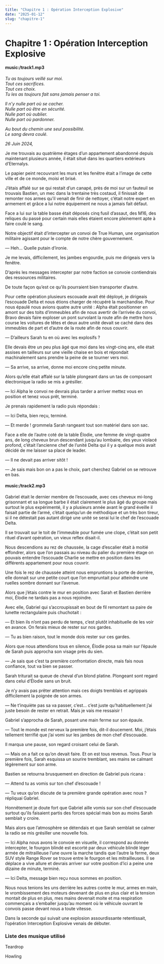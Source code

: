 ```yaml
---
title: "Chapitre 1 : Opération Interception Explosive"
date: "2025-01-12"
slug: "chapitre-1"
---
```


# Chapitre 1 : Opération Interception Explosive

#### music:/track1.mp3

*Tu as toujours veillé sur moi.*  
*Tout ces sacrifices.*  
*Tout ces choix.*  
*Tu les as toujours fait sans jamais penser a toi.*  

*Il n’y nulle part où se cacher.*   
*Nulle part où être en sécurité.*  
*Nulle part où oublier.*  
*Nulle part où pardonner.*  

*Au bout du chemin une seul possibilité.*  
*Le sang devra coulé.*  

*26 Juin 2024,*

Je me trouvais au quatrième étages d’un appartement abandonné depuis maintenant plusieurs année, il était situé dans les quartiers extérieurs d’Eternalys.

Le papier peint recouvrant les murs et les fenêtre était a l’image de cette ville et de ce monde, moisi et brisé. 

 J’étais affalé sur se qui restait d’un canapé, près de moi sur un fauteuil se trouvais Bastien, un mec dans la trentaine très costaud, il finissait de remonter nos armes qu’il venait de finir de nettoyer, c’était notre expert en armement et grâce a lui notre équipement ne nous a jamais fait défaut. 

 Face a lui sur la table basse était déposés cinq fusil d’assaut, des M16, des reliques du passé pour certain mais elles étaient encore pleinement apte à faire coulé le sang.

 Notre objectif était d’intercepter un convoi de True Human, une organisation militaire agissant pour le compte de notre chère gouvernement.

 — Heh... Quelle putain d’ironie.

 Je me levais, difficilement, les jambes engourdie, puis me dirigeais vers la fenêtre.

 D’après les messages intercepter par notre faction se convoie contiendrais des ressources militaires. 

De toute façon qu’est ce qu’ils pourraient bien transporter d’autre.

Pour cette opération plusieurs escouade avait été déployé, je dirigeais l’escouade Delta et nous étions charger de récupéré la marchandise. Pour nous épaulé nous avions quatre autre unité : Alpha était positionner en amont sur des toits d’immeubles afin de nous avertir de l’arrivée du convoi, Bravo devais faire exploser un pont survolant la route afin de mettre hors course les voitures de têtes et deux autre unité devait se caché dans des immeubles de part et d’autre de la route afin de nous couvrir.

— D’ailleurs Sarah tu en où avec les explosifs ?

Elle devais être un peu plus âgé que moi dans les vingt-cinq ans, elle était assises en tailleurs sur une vieille chaise en bois et répondait machinalement sans prendre la peine de se tourner vers moi.

— Sa arrive, sa arrive, donne moi encore cinq petite minute.

Alors qu’elle était affalé sur la table plongeant dans un tas de composant électronique la radio se mis a grésiller.

— Ici Alpha le convoi ne devrais plus tarder a arriver mettez vous en position et tenez vous prêt, terminé.

Je prenais rapidement la radio puis répondais :

— Ici Delta, bien reçu, terminé.

— Et merde ! grommela Sarah rangeant tout son matériel dans son sac.

Face a elle de l’autre coté de la table Élodie, une femme de vingt-quatre ans, de long cheveux brun descendant jusqu’au lombaire, des yeux violacé profond, c’était l’ancienne chef de l’unité Delta qui il y a quelque mois avait décidé de me laisser sa place de leader.

— Il ne devait pas arriver sitôt ! 

— Je sais mais bon on a pas le choix, part cherchez Gabriel on se retrouve en bas.

#### music:/track2.mp3

Gabriel était le dernier membre de l’escouade, avec ces cheveux mi-long grisonnant et sa longue barbe il était clairement le plus âgé du groupe mais surtout le plus expérimenté, il y a plusieurs année avant le grand éveille il faisait partie de l’armé, c’était quelqu’un de méthodique et un très bon tireur, si il ne détestait pas autant dirigé une unité se serai lui le chef de l’escouade Delta.

Il se trouvait sur le toit de l’immeuble pour fumée une clope, c’était son petit rituel d’avant opération, un vieux reflex disait-il.

Nous descendions au rez de chaussée, la cage d’escalier était à moitié effondrer, alors que l’on passais au niveau du palier du première étage on pouvais entendre l’escouade Charlie se mettre en position dans les différents appartement pour nous couvrir.

Une fois le rez de chaussée atteint nous empruntions la porte de derrière, elle donnait sur une petite court que l’on empruntait pour atteindre une ruelles sombre donnant sur l’avenue.

Alors que j’étais contre le mur en position avec Sarah et Bastien derrière moi, Élodie ne tardais pas a nous rejoindre.

Avec elle, Gabriel qui s’accroupissait en bout de fil remontant sa paire de lunette rectangulaire puis chuchotait :

— Et bien ils n’ont pas perdu de temps, c’est plutôt inhabituelle de les voir en avance. On ferais mieux de rester sur nos gardes.

— Tu as bien raison, tout le monde dois rester sur ces gardes.

Alors que nous attendions tous en silence, Élodie posa sa main sur l’épaule de Sarah puis approcha son visage près du sien.

— Je sais que c’est ta première confrontation directe, mais fais nous confiance, tout va bien se passer.

Sarah triturait sa queue de cheval d’un blond platine. Plongeant sont regard dans celui d’Élodie sans un bruit.

Je n’y avais pas prêter attention mais ces doigts tremblais et agrippais difficilement la poignée de son armes.

— Ne t’inquiète pas sa va passer, c’est… c’est juste qu’habituellement j’ai juste besoin de rester en retrait. Mais je vais me ressaisir !

Gabriel s’approcha de Sarah, posant une main ferme sur son épaule.

— Tout le monde est nerveux la première fois, dit-il doucement. Moi, j’étais tellement terrifié que j’ai vomi sur les jambes de mon chef d’escouade.


Il marqua une pause, son regard croisant celui de Sarah.

— Mais on a fait ce qu’on devait faire. Et on est tous revenus. Tous.
Pour la première fois, Sarah esquissa un sourire tremblant, ses mains se calmant légèrement sur son arme.

Bastien se retourna brusquement en direction de Gabriel puis ricana :

— Attend tu as vomis sur ton chef d’escouade !

— Tu veux qu’on discute de ta première grande opération avec nous ? répliquai Gabriel.

Honnêtement je doute fort que Gabriel aille vomis sur son chef d’escouade surtout qu’ils faisaient partis des forces spécial mais bon au moins Sarah semblait y croire.

Mais alors que l’atmosphère se détendais et que Sarah semblait se calmer la radio se mis grésiller une nouvelle fois.
 
— Ici Alpha nous avons le convoie en visuelle, il correspond au donnée intercepter, le fourgon blindé est escorté par deux véhicule blindé léger armée de mitrailleuse l’une ouvre la marche tandis que l’autre la ferme, deux SUV style Range Rover se trouve entre le fourgon et les mitrailleuses. Il se déplace a vive allure et devrais arriver sur votre position d’ici a peine une dizaine de minute, terminé.

— Ici Delta, message bien reçu nous sommes en position.

Nous nous tenions les uns derrière les autres contre le mur, armes en main, le vrombissement des moteurs devenant de plus en plus clair et la tension montait de plus en plus, mes mains devenait moite et ma respiration commençais a s’emballer jusqu’au moment où le véhicule ouvrant le convois passe devant nous a toute vitesse.

Dans la seconde qui suivait une explosion assourdissante retentissait, l’opération Interception Explosive venais de débuter.


### Liste des musique utilisé

Teardrop

Howling